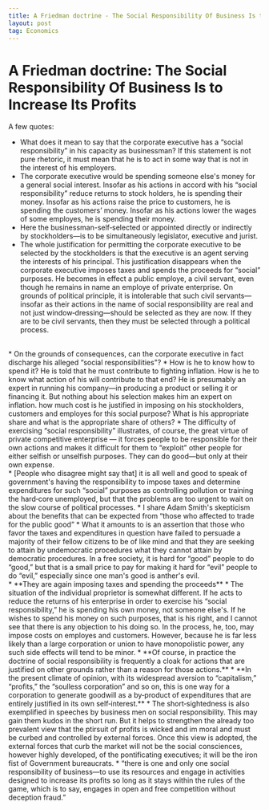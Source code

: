 ```yaml
---
title: A Friedman doctrine - The Social Responsibility Of Business Is to Increase Its Profits
layout: post
tag: Economics
---
```


# A Friedman doctrine: The Social Responsibility Of Business Is to Increase Its Profits

A few quotes:

* What does it mean to say that the corporate executive has a “social responsibility” in his capacity as businessman? If this statement is not pure rhetoric, it must mean that he is to act in some way that is not in the interest of his employers. 
* The corporate executive would be spending someone else's money for a general social interest. Insofar as his actions in accord with his “social responsibility” reduce returns to stock holders, he is spending their money. Insofar as his actions raise the price to customers, he is spending the customers’ money. Insofar as his actions lower the wages of some employes, he is spending their money.
* Here the businessman-self‐selected or appointed directly or indirectly by stockholders—is to be simultaneously legislator, executive and jurist.
* The whole justification for permitting the corporate executive to be selected by the stockholders is that the executive is an agent serving the interests of his principal. This justification disappears when the corporate executive imposes taxes and spends the proceeds for “social” purposes. He becomes in effect a public employe, a civil servant, even though he remains in name an employe of private enterprise.
On grounds of political principle, it is intolerable that such civil servants—insofar as their actions in the name of social responsibility are real and not just window‐dressing—should be selected as they are now. If they are to be civil servants, then they must be selected through a political process.
<br>
* On the grounds of consequences, can the corporate executive in fact discharge his alleged “social responsibilities"?
* How is he to know how to spend it? He is told that he must contribute to fighting inflation. How is he to know what action of his will contribute to that end? He is presumably an expert in running his company—in producing a product or selling it or financing it. But nothing about his selection makes him an expert on inflation.
how much cost is he justified in imposing on his stockholders, customers and employes for this social purpose? What is his appropriate share and what is the appropriate share of others?
* The difficulty of exercising “social responsibility” illustrates, of course, the great virtue of private competitive enterprise — it forces people to be responsible for their own actions and makes it difficult for them to “exploit” other people for either selfish or unselfish purposes. They can do good—but only at their own expense.
<br>
* [People who disagree might say that] it is all well and good to speak of government's having the responsibility to impose taxes and determine expenditures for such “social” purposes as controlling pollution or training the hard‐core unemployed, but that the problems are too urgent to wait on the slow course of political processes.
* I share Adam Smith's skepticism about the benefits that can be expected from “those who affected to trade for the public good”
* What it amounts to is an assertion that those who favor the taxes and expenditures in question have failed to persuade a majority of their fellow citizens to be of like mind and that they are seeking to attain by undemocratic procedures what they cannot attain by democratic procedures. In a free society, it is hard for “good” people to do “good,” but that is a small price to pay for making it hard for “evil” people to do “evil,” especially since one man's good is anther's evil.
<br>
* **They are again imposing taxes and spending the proceeds**
* The situation of the individual proprietor is somewhat different. If he acts to reduce the returns of his enterprise in order to exercise his “social responsibility,” he is spending his own money, not someone else's. If he wishes to spend his money on such purposes, that is his right, and I cannot see that there is any objection to his doing so. In the process, he, too, may impose costs on employes and customers. However, because he is far less likely than a large corporation or union to have monopolistic power, any such side effects will tend to be minor.
* **Of course, in practice the doctrine of social responsibility is frequently a cloak for actions that are justified on other grounds rather than a reason for those actions.**
* **In the present climate of opinion, with its widespread aversion to “capitalism,” “profits,” the “soulless corporation” and so on, this is one way for a corporation to generate goodwill as a by‐product of expenditures that are entirely justified in its own self‐interest.**
* The short‐sightedness is also exemplified in speeches by business men on social responsibility. This may gain them kudos in the short run. But it helps to strengthen the already too prevalent view that the ptirsuit of profits is wicked and im moral and must be curbed and controlled by external forces. Once this view is adopted, the external forces that curb the market will not be the social consciences, however highly developed, of the pontificating executives; it will be the iron fist of Government bureaucrats.
* “there is one and only one social responsibility of business—to use its resources and engage in activities designed to increase its profits so long as it stays within the rules of the game, which is to say, engages in open and free competition without deception fraud.”